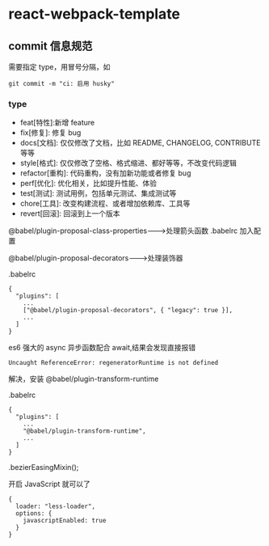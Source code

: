 # react-webpack-template

## commit 信息规范

需要指定 type，用冒号分隔，如

```
git commit -m "ci: 启用 husky"
```

### type

- feat[特性]:新增 feature
- fix[修复]: 修复 bug
- docs[文档]: 仅仅修改了文档，比如 README, CHANGELOG, CONTRIBUTE 等等
- style[格式]: 仅仅修改了空格、格式缩进、都好等等，不改变代码逻辑
- refactor[重构]: 代码重构，没有加新功能或者修复 bug
- perf[优化]: 优化相关，比如提升性能、体验
- test[测试]: 测试用例，包括单元测试、集成测试等
- chore[工具]: 改变构建流程、或者增加依赖库、工具等
- revert[回滚]: 回滚到上一个版本

@babel/plugin-proposal-class-properties--->处理箭头函数 .babelrc 加入配置

@babel/plugin-proposal-decorators--->处理装饰器

.babelrc

```
{
  "plugins": [
    ...
    ["@babel/plugin-proposal-decorators", { "legacy": true }],
    ...
  ]
}
```

es6 强大的 async 异步函数配合 await,结果会发现直接报错

```
Uncaught ReferenceError: regeneratorRuntime is not defined
```

解决，安装 @babel/plugin-transform-runtime

.babelrc

```
{
  "plugins": [
    ...
    "@babel/plugin-transform-runtime",
    ...
  ]
}
```

.bezierEasingMixin();

开启 JavaScript 就可以了

```
{
  loader: "less-loader",
  options: {
    javascriptEnabled: true
  }
}
```
